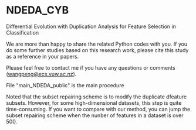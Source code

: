 # NDEDA_CYB
Differential Evolution with Duplication Analysis for Feature Selection in Classification

We are more than happy to share the related Python codes with you. If you do some further studies based on this research work, please cite this study as a reference in your papers.


Please feel free to contact me if you have any questions or comments (wangpeng@ecs.vuw.ac.nz).

File "main_NDEDA_public" is the main procedure

Noted that the subset repairing scheme is to modify the duplicate dfeature subsets. However, for some high-dimensional datasets, this step is quite time-consuming. If you want to compare with our method, you can jump the subset repairing scheme when the nunber of features in a dataset is over 500.
